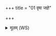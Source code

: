 +++
title = "01 वृषा जज्ञे"

+++
<details><summary>मूलम् (WS)</summary>

वृषा जज्ञे मघवानोऽयं मधुमतीभ्यः । मधवा तु. शौ.सं. ५.२५  
स उ ते योनिमा शयां वड् यक्षः पुरुषो भवन् ॥ १ ॥
</details>